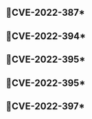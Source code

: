 ## :seedling:CVE-2022-387*
## :seedling:CVE-2022-394*
## :seedling:CVE-2022-395*
## :seedling:CVE-2022-395*
## :seedling:CVE-2022-397*
